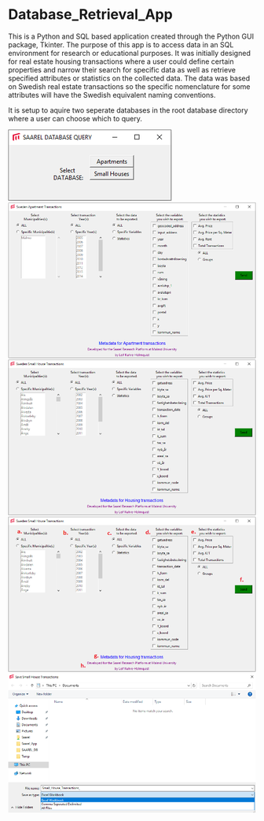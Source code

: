 # Database_Retrieval_App
This is a Python and SQL based application created through the Python GUI package, Tkinter. 
The purpose of this app is to access data in an SQL environment for research or educational purposes. It was initially designed for real estate housing transactions where a user could define certain properties and narrow their search for specific data as well as retrieve specified attributes or statistics on the collected data. The data was based on Swedish real estate transactions so the specific nomenclature for some attributes will have the Swedish equivalent naming conventions.

It is setup to aquire two seperate databases in the root database directory where a user can choose which to query.

![Database Selection Window](https://github.com/geolime/Database_Retrieval_App/blob/master/Database_Window.PNG)
![Apartment Database Window](https://github.com/geolime/Database_Retrieval_App/blob/master/Apartment_Window.PNG)
![House Database Window](https://github.com/geolime/Database_Retrieval_App/blob/master/Small_House_Window.PNG)
![Transaction Window Meta](https://github.com/geolime/Database_Retrieval_App/blob/master/Transaction_Window_meta.png)
![Save As Window](https://github.com/geolime/Database_Retrieval_App/blob/master/Save_As_Type.PNG)
